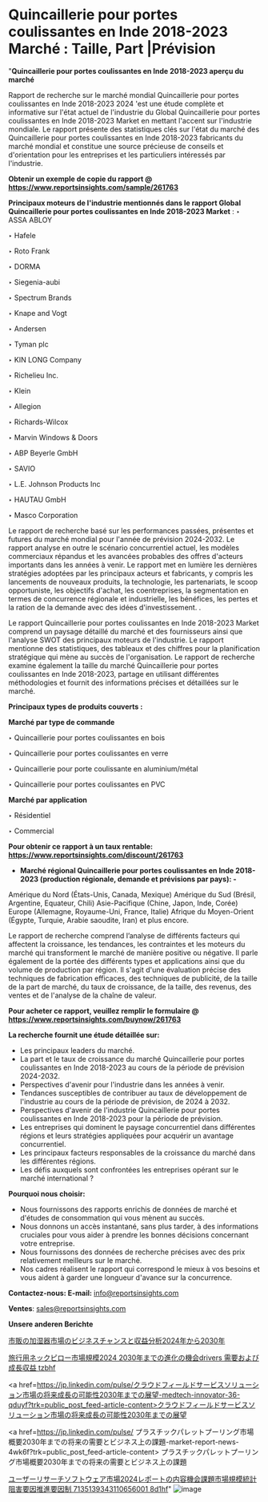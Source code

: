 # Quincaillerie pour portes coulissantes en Inde 2018-2023 Marché : Taille, Part |Prévision

"<strong>Quincaillerie pour portes coulissantes en Inde 2018-2023 aperçu du marché</strong>

Rapport de recherche sur le marché mondial Quincaillerie pour portes coulissantes en Inde 2018-2023 2024 'est une étude complète et informative sur l'état actuel de l'industrie du Global Quincaillerie pour portes coulissantes en Inde 2018-2023 Market en mettant l'accent sur l'industrie mondiale. Le rapport présente des statistiques clés sur l'état du marché des Quincaillerie pour portes coulissantes en Inde 2018-2023 fabricants du marché mondial et constitue une source précieuse de conseils et d'orientation pour les entreprises et les particuliers intéressés par l'industrie.

<strong>Obtenir un exemple de copie du rapport @ <a href=https://www.reportsinsights.com/sample/261763>https://www.reportsinsights.com/sample/261763</a></strong>

<strong>Principaux moteurs de l'industrie mentionnés dans le rapport Global Quincaillerie pour portes coulissantes en Inde 2018-2023 Market</strong> :
‣ ASSA ABLOY

‣ Hafele

‣ Roto Frank

‣ DORMA

‣ Siegenia-aubi

‣ Spectrum Brands

‣ Knape and Vogt

‣ Andersen

‣ Tyman plc

‣ KIN LONG Company

‣ Richelieu Inc.

‣ Klein

‣ Allegion

‣ Richards-Wilcox

‣ Marvin Windows & Doors

‣ ABP Beyerle GmbH

‣ SAVIO

‣ L.E. Johnson Products Inc

‣ HAUTAU GmbH

‣ Masco Corporation

Le rapport de recherche basé sur les performances passées, présentes et futures du marché mondial pour l'année de prévision 2024-2032. Le rapport analyse en outre le scénario concurrentiel actuel, les modèles commerciaux répandus et les avancées probables des offres d'acteurs importants dans les années à venir. Le rapport met en lumière les dernières stratégies adoptées par les principaux acteurs et fabricants, y compris les lancements de nouveaux produits, la technologie, les partenariats, le scoop opportuniste, les objectifs d'achat, les coentreprises, la segmentation en termes de concurrence régionale et industrielle, les bénéfices, les pertes et la ration de la demande avec des idées d'investissement. .

Le rapport Quincaillerie pour portes coulissantes en Inde 2018-2023 Market comprend un paysage détaillé du marché et des fournisseurs ainsi que l'analyse SWOT des principaux moteurs de l'industrie. Le rapport mentionne des statistiques, des tableaux et des chiffres pour la planification stratégique qui mène au succès de l'organisation. Le rapport de recherche examine également la taille du marché Quincaillerie pour portes coulissantes en Inde 2018-2023, partage en utilisant différentes méthodologies et fournit des informations précises et détaillées sur le marché.

<strong>Principaux types de produits couverts :</strong>

<strong>Marché par type de commande</strong>

‣ Quincaillerie pour portes coulissantes en bois

‣ Quincaillerie pour portes coulissantes en verre

‣ Quincaillerie pour porte coulissante en aluminium/métal

‣ Quincaillerie pour portes coulissantes en PVC

<strong>Marché par application</strong>

‣ Résidentiel

‣ Commercial

<strong>Pour obtenir ce rapport à un taux rentable: <a href=https://www.reportsinsights.com/discount/261763>https://www.reportsinsights.com/discount/261763</a></strong>
<ul>
  <li><strong>Marché régional Quincaillerie pour portes coulissantes en Inde 2018-2023 (production régionale, demande et prévisions par pays): -</strong></li>
</ul>
Amérique du Nord (États-Unis, Canada, Mexique)
Amérique du Sud (Brésil, Argentine, Equateur, Chili)
Asie-Pacifique (Chine, Japon, Inde, Corée)
Europe (Allemagne, Royaume-Uni, France, Italie)
Afrique du Moyen-Orient (Égypte, Turquie, Arabie saoudite, Iran) et plus encore.

Le rapport de recherche comprend l’analyse de différents facteurs qui affectent la croissance, les tendances, les contraintes et les moteurs du marché qui transforment le marché de manière positive ou négative. Il parle également de la portée des différents types et applications ainsi que du volume de production par région. Il s'agit d'une évaluation précise des techniques de fabrication efficaces, des techniques de publicité, de la taille de la part de marché, du taux de croissance, de la taille, des revenus, des ventes et de l'analyse de la chaîne de valeur.

<strong>Pour acheter ce rapport, veuillez remplir le formulaire @   <a href=https://www.reportsinsights.com/buynow/261763>https://www.reportsinsights.com/buynow/261763</a></strong>

<strong>La recherche fournit une étude détaillée sur:</strong>
<ul>
  <li>Les principaux leaders du marché.</li>
  <li>La part et le taux de croissance du marché Quincaillerie pour portes coulissantes en Inde 2018-2023 au cours de la période de prévision 2024-2032.</li>
  <li>Perspectives d'avenir pour l'industrie dans les années à venir.</li>
  <li>Tendances susceptibles de contribuer au taux de développement de l'industrie au cours de la période de prévision, de 2024 à 2032.</li>
  <li>Perspectives d'avenir de l'industrie Quincaillerie pour portes coulissantes en Inde 2018-2023 pour la période de prévision.</li>
  <li>Les entreprises qui dominent le paysage concurrentiel dans différentes régions et leurs stratégies appliquées pour acquérir un avantage concurrentiel.</li>
  <li>Les principaux facteurs responsables de la croissance du marché dans les différentes régions.</li>
  <li>Les défis auxquels sont confrontées les entreprises opérant sur le marché international ?</li>
</ul>
<strong>Pourquoi nous choisir:</strong>
<ul>
  <li>Nous fournissons des rapports enrichis de données de marché et d'études de consommation qui vous mènent au succès.</li>
  <li>Nous donnons un accès instantané, sans plus tarder, à des informations cruciales pour vous aider à prendre les bonnes décisions concernant votre entreprise.</li>
  <li>Nous fournissons des données de recherche précises avec des prix relativement meilleurs sur le marché.</li>
  <li>Nos cadres réalisent le rapport qui correspond le mieux à vos besoins et vous aident à garder une longueur d'avance sur la concurrence.</li>
</ul>
<strong>Contactez-nous:
</strong><strong>E-mail:</strong> <a href=mailto:info@reportsinsights.com>info@reportsinsights.com</a>

<strong>Ventes</strong>: <a href=mailto:sales@reportsinsights.com>sales@reportsinsights.com</a>

<strong>Unsere anderen Berichte</strong>

<a href=https://www.linkedin.com/pulse/市販の加湿器市場のビジネスチャンスと収益分析2024年から2030年-community-market-research-cyqbe/>市販の加湿器市場のビジネスチャンスと収益分析2024年から2030年</a>

<a href=https://www.linkedin.com/pulse/旅行用ネックピロー市場規模2024-2030年までの進化の機会drivers-需要および成長収益-tzbhf/>旅行用ネックピロー市場規模2024 2030年までの進化の機会drivers 需要および成長収益 tzbhf</a>

<a href=https://jp.linkedin.com/pulse/クラウドフィールドサービスソリューション市場の将来成長の可能性2030年までの展望-medtech-innovator-36-qduyf?trk=public_post_feed-article-content>クラウドフィールドサービスソリューション市場の将来成長の可能性2030年までの展望</a>

<a href=https://jp.linkedin.com/pulse/ プラスチックパレットプーリング市場概要2030年までの将来の需要とビジネス上の課題-market-report-news-4wk6f?trk=public_post_feed-article-content> プラスチックパレットプーリング市場概要2030年までの将来の需要とビジネス上の課題</a>

<a href=https://www.linkedin.com/pulse/ユーザーリサーチソフトウェア市場2024レポートの内容機会課題市場規模統計阻害要因推進要因制-7135139343110656001-8d1hf/>ユーザーリサーチソフトウェア市場2024レポートの内容機会課題市場規模統計阻害要因推進要因制 7135139343110656001 8d1hf</a>"
![image](https://github.com/daminid12/RIreport/assets/158430485/5b38f708-bd16-4a84-96cc-fb131e21bdaa)
